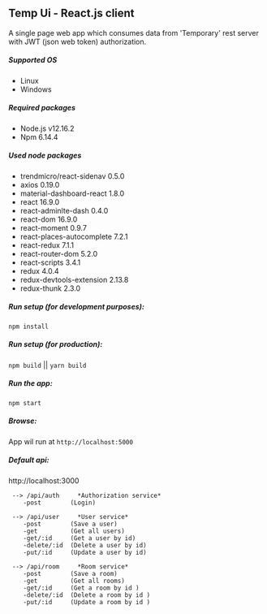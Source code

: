 ## Temp Ui - React.js client

   A single page web app which consumes data from 'Temporary' rest server with JWT (json web token) authorization.

##### Supported OS
- Linux
- Windows 

##### Required packages
- Node.js                v12.16.2
- Npm                      6.14.4

##### Used node packages
- trendmicro/react-sidenav  0.5.0
- axios                    0.19.0
- material-dashboard-react  1.8.0
- react                    16.9.0
- react-adminlte-dash       0.4.0
- react-dom                16.9.0
- react-moment              0.9.7
- react-places-autocomplete 7.2.1
- react-redux               7.1.1
- react-router-dom          5.2.0
- react-scripts             3.4.1
- redux                     4.0.4
- redux-devtools-extension 2.13.8
- redux-thunk               2.3.0

##### Run setup (for development purposes):
`npm install`
##### Run setup (for production):
`npm build` || `yarn build`
##### Run the app:
`npm start`
##### Browse:
App wil run at `http://localhost:5000`
##### Default api:
http://localhost:3000
```
 --> /api/auth	   *Authorization service*
 	-post	     (Login) 
 
 --> /api/user	   *User service*
	-post        (Save a user)
	-get         (Get all users)
	-get/:id     (Get a user by id)
	-delete/:id  (Delete a user by id)
	-put/:id     (Update a user by id)

 --> /api/room	   *Room service*
	-post	     (Save a room)
	-get	     (Get all rooms)
 	-get/:id     (Get a room by id )	
	-delete/:id  (Delete a room by id )
	-put/:id     (Update a room by id )
```

